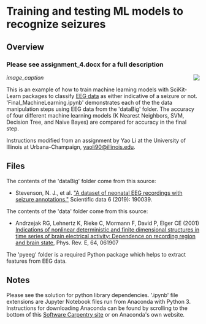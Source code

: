 # Training and testing ML models to recognize seizures

## Overview
### Please see assignment_4.docx for a full description

<img align="right" src="https://upload.wikimedia.org/wikipedia/commons/2/26/Spike-waves.png">

*image_caption*

This is an example of how to train machine learning models with SciKit-Learn packages to classify [EEG data](https://www.mayoclinic.org/tests-procedures/eeg/about/pac-20393875) as either indicative of a seizure or not. 'Final_MachineLearning.ipynb' demonstrates each of the the data manipulation steps using EEG data from the 'dataBig' folder. The accuracy of four different machine learning models (K Nearest Neighbors, SVM, Decision Tree, and Naive Bayes) are compared for accuracy in the final step.

Instructions modified from an assignment by Yao Li at the University of Illinois at Urbana-Champaign, yaoli90@illinois.edu.

## Files

The contents of the 'dataBig' folder come from this source:
- Stevenson, N. J., et al. ["A dataset of neonatal EEG recordings with seizure annotations."](https://www.nature.com/articles/sdata201939) Scientific data 6 (2019): 190039.

The contents of the 'data' folder come from this source: 
- Andrzejak RG, Lehnertz K, Rieke C, Mormann F, David P, Elger CE (2001) [Indications of nonlinear deterministic and finite dimensional structures in time series of brain electrical activity: Dependence on recording region and brain state](http://epileptologie-bonn.de/cms/front_content.php?idcat=193&lang=3), Phys. Rev. E, 64, 061907

The 'pyeeg' folder is a required Python package which helps to extract features from EEG data. 

## Notes

Please see the solution for python library dependencies. '.ipynb' file extensions are Jupyter Notebook files run from Anaconda with Python 3. Instructions for downloading Anaconda can be found by scrolling to the bottom of this [Software Carpentry site](https://swc-uiuc.github.io/2020-07-researchpark/) or on Anaconda's own website.


 



